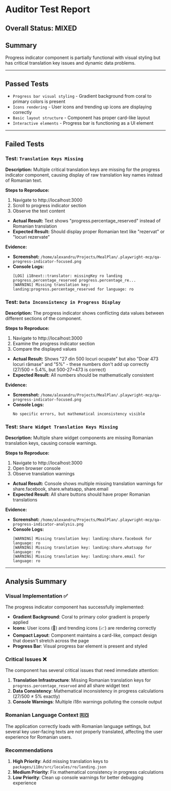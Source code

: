 # Auditor Test Report

## Overall Status: MIXED

## Summary
Progress indicator component is partially functional with visual styling but has critical translation key issues and dynamic data problems.

---

## Passed Tests
- `Progress bar visual styling` - Gradient background from coral to primary colors is present
- `Icons rendering` - User icons and trending up icons are displaying correctly
- `Basic layout structure` - Component has proper card-like layout
- `Interactive elements` - Progress bar is functioning as a UI element

---

## Failed Tests

### Test: `Translation Keys Missing`

**Description:**
Multiple critical translation keys are missing for the progress indicator component, causing display of raw translation key names instead of Romanian text.

**Steps to Reproduce:**
1. Navigate to http://localhost:3000
2. Scroll to progress indicator section
3. Observe the text content
- **Actual Result:** Text shows "progress.percentage_reserved" instead of Romanian translation
- **Expected Result:** Should display proper Romanian text like "rezervat" or "locuri rezervate"

**Evidence:**
- **Screenshot:** `/home/alexandru/Projects/MealPlan/.playwright-mcp/qa-progress-indicator-focused.png`
- **Console Logs:**
  ```
  [LOG] i18next::translator: missingKey ro landing progress.percentage_reserved progress.percentage_re...
  [WARNING] Missing translation key: landing:progress.percentage_reserved for language: ro
  ```

### Test: `Data Inconsistency in Progress Display`

**Description:**
The progress indicator shows conflicting data values between different sections of the component.

**Steps to Reproduce:**
1. Navigate to http://localhost:3000
2. Examine the progress indicator section
3. Compare the displayed values
- **Actual Result:** Shows "27 din 500 locuri ocupate" but also "Doar 473 locuri rămase" and "5%" - these numbers don't add up correctly (27/500 = 5.4%, but 500-27=473 is correct)
- **Expected Result:** All numbers should be mathematically consistent

**Evidence:**
- **Screenshot:** `/home/alexandru/Projects/MealPlan/.playwright-mcp/qa-progress-indicator-focused.png`
- **Console Logs:**
  ```
  No specific errors, but mathematical inconsistency visible
  ```

### Test: `Share Widget Translation Keys Missing`

**Description:**
Multiple share widget components are missing Romanian translation keys, causing console warnings.

**Steps to Reproduce:**
1. Navigate to http://localhost:3000
2. Open browser console
3. Observe translation warnings
- **Actual Result:** Console shows multiple missing translation warnings for share.facebook, share.whatsapp, share.email
- **Expected Result:** All share buttons should have proper Romanian translations

**Evidence:**
- **Screenshot:** `/home/alexandru/Projects/MealPlan/.playwright-mcp/qa-progress-indicator-analysis.png`
- **Console Logs:**
  ```
  [WARNING] Missing translation key: landing:share.facebook for language: ro
  [WARNING] Missing translation key: landing:share.whatsapp for language: ro
  [WARNING] Missing translation key: landing:share.email for language: ro
  ```

---

## Analysis Summary

### Visual Implementation ✅
The progress indicator component has successfully implemented:
- **Gradient Background**: Coral to primary color gradient is properly applied
- **Icons**: User icons (👤) and trending icons (📈) are rendering correctly
- **Compact Layout**: Component maintains a card-like, compact design that doesn't stretch across the page
- **Progress Bar**: Visual progress bar element is present and styled

### Critical Issues ❌
The component has several critical issues that need immediate attention:

1. **Translation Infrastructure**: Missing Romanian translation keys for `progress.percentage_reserved` and all share widget text
2. **Data Consistency**: Mathematical inconsistency in progress calculations (27/500 ≠ 5% exactly)
3. **Console Warnings**: Multiple i18n warnings polluting the console output

### Romanian Language Context 🇷🇴
The application correctly loads with Romanian language settings, but several key user-facing texts are not properly translated, affecting the user experience for Romanian users.

### Recommendations
1. **High Priority**: Add missing translation keys to `packages/i18n/src/locales/ro/landing.json`
2. **Medium Priority**: Fix mathematical consistency in progress calculations
3. **Low Priority**: Clean up console warnings for better debugging experience